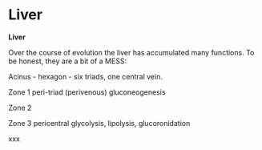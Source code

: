 ---
---
# Liver

**Liver**

Over the course of evolution the liver has accumulated many functions.
To be honest, they are a bit of a MESS:

Acinus - hexagon - six triads, one central vein.

Zone 1 peri-triad (perivenous) gluconeogenesis

Zone 2

Zone 3 pericentral glycolysis, lipolysis, glucoronidation

xxx
